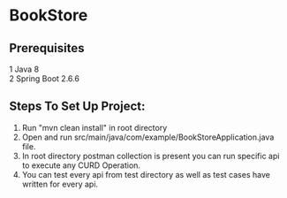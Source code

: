 # BookStore
## Prerequisites 
1  Java 8  
2  Spring Boot 2.6.6

## Steps To Set Up Project:
1. Run "mvn clean install" in root directory
2. Open and run src/main/java/com/example/BookStoreApplication.java file.
3. In root directory  postman collection is present you can run specific api to execute any CURD Operation.
4. You can test every api from test directory as well as test cases have written for every api.   
 

